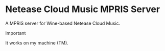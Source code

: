 # Netease Cloud Music MPRIS Server

A MPRIS server for Wine-based Netease Cloud Music.

> [!IMPORTANT]
> It works on my machine (TM).
